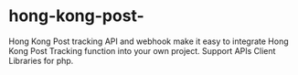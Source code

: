 # hong-kong-post-
Hong Kong Post tracking API and webhook make it easy to integrate Hong Kong Post Tracking function into your own project. Support APIs Client Libraries for php.
